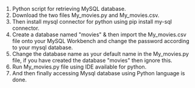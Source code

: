 1. Python script for retrieving MySQL database.
2. Download the two files My_movies.py and My_movies.csv.
3. Then install mysql connector for python using pip install my-sql connector.
4. Create a database named "movies" & then import the My_movies.csv file onto your MySQL Workbench and change the password according to your mysql database.
5. Change the database name as your default name in the My_movies.py file, if you have created the database "movies" then ignore this.
6. Run My_movies.py file using IDE available for python.
7. And then finally accessing Mysql database using Python language is done.
